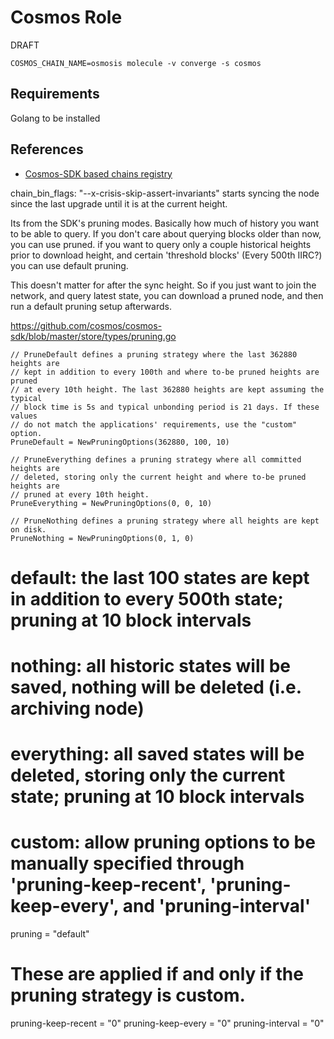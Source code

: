 # Cosmos Role

DRAFT

```shell
COSMOS_CHAIN_NAME=osmosis molecule -v converge -s cosmos
```
## Requirements

Golang to be installed


## References

* [Cosmos-SDK based chains registry](https://github.com/cosmos/chain-registry/)




chain_bin_flags: "--x-crisis-skip-assert-invariants" starts syncing the node since the last upgrade until it is at the current height.



Its from the SDK's pruning modes. Basically how much of history you want to be able to query. If you don't care about querying blocks older than now, you can use pruned. if you want to query only a couple historical heights prior to download height, and certain 'threshold blocks' (Every 500th IIRC?) you can use default pruning.

This doesn't matter for after the sync height. So if you just want to join the network, and query latest state, you can download a pruned node, and then run a default pruning setup afterwards.

https://github.com/cosmos/cosmos-sdk/blob/master/store/types/pruning.go

	// PruneDefault defines a pruning strategy where the last 362880 heights are
	// kept in addition to every 100th and where to-be pruned heights are pruned
	// at every 10th height. The last 362880 heights are kept assuming the typical
	// block time is 5s and typical unbonding period is 21 days. If these values
	// do not match the applications' requirements, use the "custom" option.
	PruneDefault = NewPruningOptions(362880, 100, 10)

	// PruneEverything defines a pruning strategy where all committed heights are
	// deleted, storing only the current height and where to-be pruned heights are
	// pruned at every 10th height.
	PruneEverything = NewPruningOptions(0, 0, 10)

	// PruneNothing defines a pruning strategy where all heights are kept on disk.
	PruneNothing = NewPruningOptions(0, 1, 0)

# default: the last 100 states are kept in addition to every 500th state; pruning at 10 block intervals
# nothing: all historic states will be saved, nothing will be deleted (i.e. archiving node)
# everything: all saved states will be deleted, storing only the current state; pruning at 10 block intervals
# custom: allow pruning options to be manually specified through 'pruning-keep-recent', 'pruning-keep-every', and 'pruning-interval'
pruning = "default"

# These are applied if and only if the pruning strategy is custom.
pruning-keep-recent = "0"
pruning-keep-every = "0"
pruning-interval = "0"